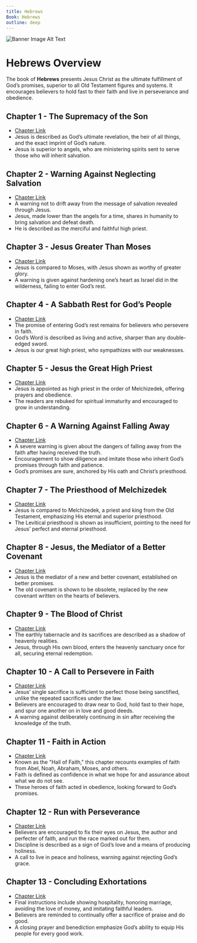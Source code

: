 ```yaml
---
title: Hebrews
Book: Hebrews
outline: deep
---
```


![Banner Image Alt Text](/img/banners/hebrews.jpg)

# Hebrews Overview

The book of **Hebrews** presents Jesus Christ as the ultimate fulfillment of God’s promises, superior to all Old Testament figures and systems. It encourages believers to hold fast to their faith and live in perseverance and obedience.

## Chapter 1 - The Supremacy of the Son
- [Chapter Link](./heb-1)
- Jesus is described as God’s ultimate revelation, the heir of all things, and the exact imprint of God’s nature.
- Jesus is superior to angels, who are ministering spirits sent to serve those who will inherit salvation.

## Chapter 2 - Warning Against Neglecting Salvation
- [Chapter Link](./heb-2)
- A warning not to drift away from the message of salvation revealed through Jesus.
- Jesus, made lower than the angels for a time, shares in humanity to bring salvation and defeat death.
- He is described as the merciful and faithful high priest.

## Chapter 3 - Jesus Greater Than Moses
- [Chapter Link](./heb-3)
- Jesus is compared to Moses, with Jesus shown as worthy of greater glory.
- A warning is given against hardening one’s heart as Israel did in the wilderness, failing to enter God’s rest.

## Chapter 4 - A Sabbath Rest for God’s People
- [Chapter Link](./heb-4)
- The promise of entering God’s rest remains for believers who persevere in faith.
- God’s Word is described as living and active, sharper than any double-edged sword.
- Jesus is our great high priest, who sympathizes with our weaknesses.

## Chapter 5 - Jesus the Great High Priest
- [Chapter Link](./heb-5)
- Jesus is appointed as high priest in the order of Melchizedek, offering prayers and obedience.
- The readers are rebuked for spiritual immaturity and encouraged to grow in understanding.

## Chapter 6 - A Warning Against Falling Away
- [Chapter Link](./heb-6)
- A severe warning is given about the dangers of falling away from the faith after having received the truth.
- Encouragement to show diligence and imitate those who inherit God’s promises through faith and patience.
- God’s promises are sure, anchored by His oath and Christ’s priesthood.

## Chapter 7 - The Priesthood of Melchizedek
- [Chapter Link](./heb-7)
- Jesus is compared to Melchizedek, a priest and king from the Old Testament, emphasizing His eternal and superior priesthood.
- The Levitical priesthood is shown as insufficient, pointing to the need for Jesus’ perfect and eternal priesthood.

## Chapter 8 - Jesus, the Mediator of a Better Covenant
- [Chapter Link](./heb-8)
- Jesus is the mediator of a new and better covenant, established on better promises.
- The old covenant is shown to be obsolete, replaced by the new covenant written on the hearts of believers.

## Chapter 9 - The Blood of Christ
- [Chapter Link](./heb-9)
- The earthly tabernacle and its sacrifices are described as a shadow of heavenly realities.
- Jesus, through His own blood, enters the heavenly sanctuary once for all, securing eternal redemption.

## Chapter 10 - A Call to Persevere in Faith
- [Chapter Link](./heb-10)
- Jesus’ single sacrifice is sufficient to perfect those being sanctified, unlike the repeated sacrifices under the law.
- Believers are encouraged to draw near to God, hold fast to their hope, and spur one another on in love and good deeds.
- A warning against deliberately continuing in sin after receiving the knowledge of the truth.

## Chapter 11 - Faith in Action
- [Chapter Link](./heb-11)
- Known as the "Hall of Faith," this chapter recounts examples of faith from Abel, Noah, Abraham, Moses, and others.
- Faith is defined as confidence in what we hope for and assurance about what we do not see.
- These heroes of faith acted in obedience, looking forward to God’s promises.

## Chapter 12 - Run with Perseverance
- [Chapter Link](./heb-12)
- Believers are encouraged to fix their eyes on Jesus, the author and perfecter of faith, and run the race marked out for them.
- Discipline is described as a sign of God’s love and a means of producing holiness.
- A call to live in peace and holiness, warning against rejecting God’s grace.

## Chapter 13 - Concluding Exhortations
- [Chapter Link](./heb-13)
- Final instructions include showing hospitality, honoring marriage, avoiding the love of money, and imitating faithful leaders.
- Believers are reminded to continually offer a sacrifice of praise and do good.
- A closing prayer and benediction emphasize God’s ability to equip His people for every good work.
